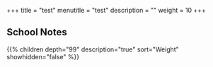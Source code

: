 +++
title = "test"
menutitle = "test"
description = ""
weight = 10
+++

## School Notes
{{% children depth="99" description="true" sort="Weight" showhidden="false" %}}